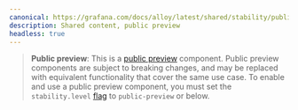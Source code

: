 ```yaml
---
canonical: https://grafana.com/docs/alloy/latest/shared/stability/public_preview/
description: Shared content, public preview
headless: true
---
```


> **Public preview**: This is a [public preview][] component.
> Public preview components are subject to breaking changes, and may be replaced with equivalent functionality that cover the same use case.
> To enable and use a public preview component, you must set the `stability.level` [flag][] to `public-preview` or below.

[flag]: https://grafana.com/docs/alloy/<ALLOY_VERSION>/reference/cli/run/
[public preview]: https://grafana.com/docs/release-life-cycle/
